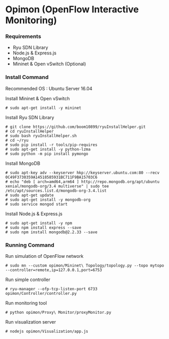 # Opimon (OpenFlow Interactive Monitoring)

### Requirements
- Ryu SDN Library
- Node.js & Express.js
- MongoDB
- Mininet & Open vSwitch (Optional)

### Install Command

Recommended OS : Ubuntu Server 16.04

Install Mininet & Open vSwitch
```
# sudo apt-get install -y mininet
```

Install Ryu SDN Library
```
# git clone https://github.com/boom10899/ryuInstallHelper.git
# cd ryuInstallHelper
# sudo bash ryuInstallHelper.sh
# cd ~/ryu
# sudo pip install -r tools/pip-requires
# sudo apt-get install -y python-lzma
# sudo python -m pip install pymongo
```

Install MongoDB
```
# sudo apt-key adv --keyserver hkp://keyserver.ubuntu.com:80 --recv 0C49F3730359A14518585931BC711F9BA15703C6
# echo "deb [ arch=amd64,arm64 ] http://repo.mongodb.org/apt/ubuntu xenial/mongodb-org/3.4 multiverse" | sudo tee /etc/apt/sources.list.d/mongodb-org-3.4.list
# sudo apt-get update
# sudo apt-get install -y mongodb-org
# sudo service mongod start
```

Install Node.js & Express.js
```
# sudo apt-get install -y npm
# sudo npm install express --save
# sudo npm install mongodb@2.2.33 --save
```

### Running Command

Run simulation of OpenFlow network
```
# sudo mn --custom opimon/Mininet\ Topology/topology.py --topo mytopo --controller=remote,ip=127.0.0.1,port=6753
```

Run simple controller
```
# ryu-manager --ofp-tcp-listen-port 6733 opimon/Controller/controller.py
```

Run monitoring tool
```
# python opimon/Proxy\ Monitor/proxyMonitor.py
```

Run visualization server
```
# nodejs opimon/Visualization/app.js
```
